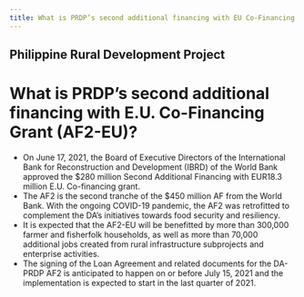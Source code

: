 ```yaml
---
title: What is PRDP’s second additional financing with EU Co-Financing Grant AF2-EU
---
```


## Philippine Rural Development Project

# What is PRDP’s second additional financing with E.U. Co-Financing Grant (AF2-EU)?


 - On June 17, 2021, the Board of Executive Directors of the International Bank for Reconstruction and Development (IBRD) of the World Bank approved the $280 million Second Additional Financing with EUR18.3 million E.U. Co-financing grant.
 - The AF2 is the second tranche of the $450 million AF from the World Bank. With the ongoing COVID-19 pandemic, the AF2 was retrofitted to complement the DA’s initiatives towards food security and resiliency.
 - It is expected that the AF2-EU will be benefitted by more than 300,000 farmer and fisherfolk households, as well as more than 70,000 additional jobs created from rural infrastructure subprojects and enterprise activities.
 - The signing of the Loan Agreement and related documents for the DA-PRDP AF2 is anticipated to happen on or before July 15, 2021 and the implementation is expected to start in the last quarter of 2021.

